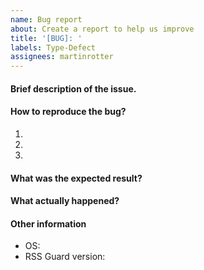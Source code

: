 ```yaml
---
name: Bug report
about: Create a report to help us improve
title: '[BUG]: '
labels: Type-Defect
assignees: martinrotter
---
```

<!---
Dear RSS Guard contributor, please RESPECT this template. Also, you might be
interested in reading this: http://www.chiark.greenend.org.uk/~sgtatham/bugs.html

Also, ALWAYS, ALWAYS, ALWAYS attach DEBUG LOG to your bug report!!!
See here how to generate it:
    https://github.com/martinrotter/rssguard/blob/master/resources/docs/Documentation.md#generating-debug-log-file
-->

#### Brief description of the issue.
<!--- Write your description here. Remove this line, pls. -->

#### How to reproduce the bug?
1. 
2. 
3. 

#### What was the expected result?
<!--- Write expected results of above reproduction steps here. Remove this line, pls. -->

#### What actually happened?
<!--- Write the actual result here. Remove this line, pls. -->

#### Other information
<!--- Write any other supplementary information here. Remove this line, pls. -->

* OS:
* RSS Guard version: